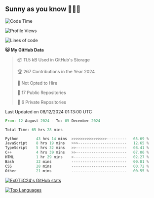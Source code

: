 ## Sunny as you know 🫨🫨👋

<!--START_SECTION:waka-->
![Code Time](http://img.shields.io/badge/Code%20Time-65%20hrs%2049%20mins-blue)

![Profile Views](http://img.shields.io/badge/Profile%20Views-24-blue)

![Lines of code](https://img.shields.io/badge/From%20Hello%20World%20I%27ve%20Written-203.4%20thousand%20lines%20of%20code-blue)

**🐱 My GitHub Data** 

> 📦 11.5 kB Used in GitHub's Storage 
 > 
> 🏆 267 Contributions in the Year 2024
 > 
> 🚫 Not Opted to Hire
 > 
> 📜 17 Public Repositories 
 > 
> 🔑 6 Private Repositories 
 > 

 Last Updated on 08/12/2024 01:13:00 UTC
<!--END_SECTION:waka-->

<!--START_SECTION:code-->

```rust
From: 12 August 2024 - To: 05 December 2024

Total Time: 65 hrs 28 mins

Python        43 hrs 14 mins  >>>>>>>>>>>>>>>>---------   65.69 %
JavaScript    8 hrs 19 mins   >>>----------------------   12.65 %
TypeScript    5 hrs 32 mins   >>-----------------------   08.41 %
C++           4 hrs 39 mins   >>-----------------------   07.06 %
HTML          1 hr 29 mins    >------------------------   02.27 %
Bash          32 mins         -------------------------   00.81 %
CSS           28 mins         -------------------------   00.72 %
Other         21 mins         -------------------------   00.55 %
```

<!--END_SECTION:code-->
<a href="http://www.github.com/Ex0TiiC24"><img src="https://github-readme-stats.vercel.app/api?username=Ex0TiiC24&show_icons=true&hide=&count_private=true&title_color=0891b2&text_color=ffffff&icon_color=0891b2&bg_color=1c1917&hide_border=true&show_icons=true" alt="Ex0TiiC24's GitHub stats" /></a>

<a href="https://github.com/Ex0TiiC24" align="left"><img src="https://github-readme-stats.vercel.app/api/top-langs/?username=Ex0TiiC24&langs_count=10&title_color=0891b2&text_color=ffffff&icon_color=0891b2&bg_color=1c1917&hide_border=true&locale=en&custom_title=Top%20%Languages" alt="Top Languages" /></a>

